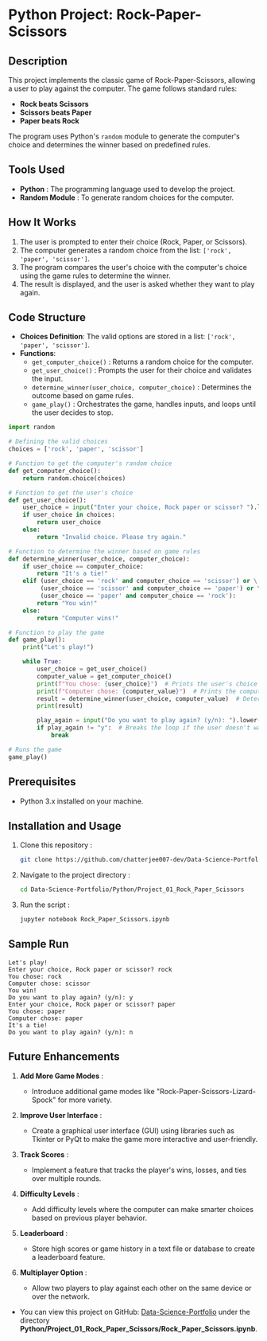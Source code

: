 # Python Project: Rock-Paper-Scissors  

## Description  
This project implements the classic game of Rock-Paper-Scissors, allowing a user to play against the computer. The game follows standard rules:  
- **Rock beats Scissors**  
- **Scissors beats Paper**  
- **Paper beats Rock**  

The program uses Python's `random` module to generate the computer's choice and determines the winner based on predefined rules.  

## Tools Used  
- **Python** : The programming language used to develop the project.  
- **Random Module** : To generate random choices for the computer.  

## How It Works  
1. The user is prompted to enter their choice (Rock, Paper, or Scissors).  
2. The computer generates a random choice from the list: `['rock', 'paper', 'scissor']`.  
3. The program compares the user's choice with the computer's choice using the game rules to determine the winner.  
4. The result is displayed, and the user is asked whether they want to play again.  

## Code Structure  
- **Choices Definition**: The valid options are stored in a list: `['rock', 'paper', 'scissor']`.  
- **Functions**:  
  - `get_computer_choice()` : Returns a random choice for the computer.  
  - `get_user_choice()` : Prompts the user for their choice and validates the input.  
  - `determine_winner(user_choice, computer_choice)` : Determines the outcome based on game rules.  
  - `game_play()` : Orchestrates the game, handles inputs, and loops until the user decides to stop.

```python
import random

# Defining the valid choices
choices = ['rock', 'paper', 'scissor']

# Function to get the computer's random choice
def get_computer_choice():
    return random.choice(choices)

# Function to get the user's choice
def get_user_choice():
    user_choice = input("Enter your choice, Rock paper or scissor? ").lower()
    if user_choice in choices:
        return user_choice
    else:
        return "Invalid choice. Please try again."

# Function to determine the winner based on game rules
def determine_winner(user_choice, computer_choice):
    if user_choice == computer_choice:
        return "It's a tie!"
    elif (user_choice == 'rock' and computer_choice == 'scissor') or \
         (user_choice == 'scissor' and computer_choice == 'paper') or \
         (user_choice == 'paper' and computer_choice == 'rock'):
        return "You win!"
    else:
        return "Computer wins!"

# Function to play the game
def game_play():
    print("Let's play!")

    while True:
        user_choice = get_user_choice()
        computer_value = get_computer_choice()
        print(f"You chose: {user_choice}")  # Prints the user's choice
        print(f"Computer chose: {computer_value}")  # Prints the computer's choice
        result = determine_winner(user_choice, computer_value)  # Determines and prints the result
        print(result)

        play_again = input("Do you want to play again? (y/n): ").lower()
        if play_again != "y":  # Breaks the loop if the user doesn't want to play again
            break

# Runs the game
game_play()
```

## Prerequisites  
- Python 3.x installed on your machine.  

## Installation and Usage  
1. Clone this repository :  
   ```bash  
   git clone https://github.com/chatterjee007-dev/Data-Science-Portfolio.git

2. Navigate to the project directory :
   ```bash
   cd Data-Science-Portfolio/Python/Project_01_Rock_Paper_Scissors

3. Run the script :
   ```bash
   jupyter notebook Rock_Paper_Scissors.ipynb

  ## Sample Run
    Let's play!  
    Enter your choice, Rock paper or scissor? rock  
    You chose: rock  
    Computer chose: scissor  
    You win!  
    Do you want to play again? (y/n): y  
    Enter your choice, Rock paper or scissor? paper  
    You chose: paper  
    Computer chose: paper  
    It's a tie!  
    Do you want to play again? (y/n): n  

## Future Enhancements

1. **Add More Game Modes** : 
   - Introduce additional game modes like "Rock-Paper-Scissors-Lizard-Spock" for more variety.
   
2. **Improve User Interface** :
   - Create a graphical user interface (GUI) using libraries such as Tkinter or PyQt to make the game more interactive and user-friendly.

3. **Track Scores** :
   - Implement a feature that tracks the player's wins, losses, and ties over multiple rounds.

4. **Difficulty Levels** :
   - Add difficulty levels where the computer can make smarter choices based on previous player behavior.

5. **Leaderboard** :
   - Store high scores or game history in a text file or database to create a leaderboard feature.

6. **Multiplayer Option** :
   - Allow two players to play against each other on the same device or over the network.

- You can view this project on GitHub: [Data-Science-Portfolio](https://github.com/chatterjee007-dev/Data-Science-Portfolio/tree/main) under the directory **Python/Project_01_Rock_Paper_Scissors/Rock_Paper_Scissors.ipynb**.



